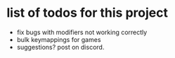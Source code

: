 # list of todos for this project
- fix bugs with modifiers not working correctly
- bulk keymappings for games
- suggestions? post on discord.